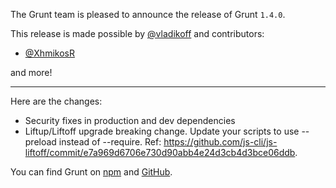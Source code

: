 The Grunt team is pleased to announce the release of Grunt `1.4.0`.

This release is made possible by [@vladikoff](https://github.com/vladikoff) and contributors:

* [@XhmikosR](https://github.com/XhmikosR)

and more!

---

Here are the changes:

* Security fixes in production and dev dependencies
* Liftup/Liftoff upgrade breaking change. Update your scripts to use --preload instead of --require. Ref: https://github.com/js-cli/js-liftoff/commit/e7a969d6706e730d90abb4e24d3cb4d3bce06ddb.

You can find Grunt on [npm](https://www.npmjs.com/package/grunt) and [GitHub](https://github.com/gruntjs/grunt).
